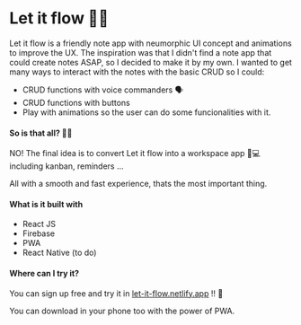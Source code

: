 # Let it flow 🧠✨
Let it flow is a friendly note app with neumorphic UI concept and animations to improve the UX.
The inspiration was that I didn't find a note app that could create notes ASAP, so I decided to make it by my own.
I wanted to get many ways to interact with the notes with the basic CRUD so I could:
- CRUD functions with voice commanders 🗣️
- CRUD functions with buttons
- Play with animations so the user can do some funcionalities with it.

#### So is that all? 🤷‍♂️
NO! The final idea is to convert Let it flow into a workspace app 💪💻 including kanban, reminders ...

All with a smooth and fast experience, thats the most important thing.

#### What is it built with
- React JS 
- Firebase
- PWA
- React Native (to do)

#### Where can I try it?
You can sign up free and try it in [let-it-flow.netlify.app](https://let-it-flow.netlify.app) !! 💯

You can download in your phone too with the power of PWA.
